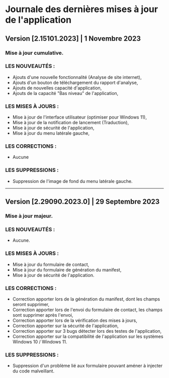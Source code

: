 # Journale des dernières mises à jour de l'application

## Version [2.15101.2023] | 1 Novembre 2023
### Mise à jour cumulative.

### LES NOUVEAUTÉS :</h5>
- Ajouts d'une nouvelle fonctionnalité (Analyse de site internet),
- Ajouts d'un bouton de téléchargement du rapport d'analyse,
- Ajouts de nouvelles capacité d'application,
- Ajouts de la capacité "Bas niveau" de l'application,

### LES MISES À JOURS :
- Mise à jour de l'interface utilisateur (optimiser pour Windows 11),
- Mise à jour de la notification de lancement (Traduction),
- Mise à jour de sécurité de l'application,
- Mise à jour du menu latérale gauche,

### LES CORRECTIONS :
- Aucune

### LES SUPPRESSIONS :
- Suppression de l'image de fond du menu latérale gauche.

***

## Version [2.29090.2023.0] | 29 Septembre 2023
### Mise à jour majeur.

### LES NOUVEAUTÉS :</h5>
- Aucune.

### LES MISES À JOURS :
- Mise à jour du formulaire de contact,
- Mise à jour du formulaire de génération du manifest,
- Mise à jour de sécurité de l'application.

### LES CORRECTIONS :
- Correction apporter lors de la génération du manifest, dont les champs seront supprimer,
- Correction apporter lors de l'envoi du formulaire de contact, les champs sont supprimer après l'envoi,
- Correction apporter lors de la vérification des mises à jours,
- Correction apporter sur la sécurité de l'application,
- Correction apporter sur 3 bugs détecter lors des testes de l'application,
- Correction apporter sur la compatibilité de l'application sur les systèmes Windows 10 / Windows 11.

### LES SUPPRESSIONS :
- Suppression d'un problème lié aux formulaire pouvant améner à injecter du code malveillant.
